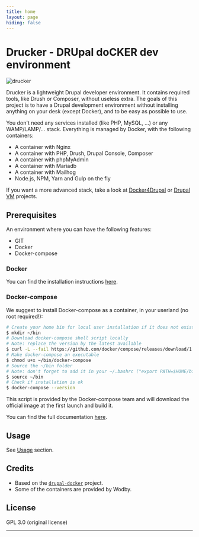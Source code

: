 ```yaml
---
title: home
layout: page
hiding: false
---
```

Drucker - DRUpal doCKER dev environment
=======================================

![drucker](banner.png "banner")

Drucker is a lightweight Drupal developer environment. It contains required tools, like Drush or Composer, without useless extra.
The goals of this project is to have a Drupal development environment without installing anything on your desk (except Docker), and to be easy as possible to use.

You don't need any services installed (like PHP, MySQL, ...) or any WAMP/LAMP/... stack. Everything is managed by Docker, with the following containers:

* A container with Nginx
* A container with PHP, Drush, Drupal Console, Composer
* A container with phpMyAdmin
* A container with Mariadb
* A container with Mailhog
* Node.js, NPM, Yarn and Gulp on the fly

If you want a more advanced stack, take a look at [Docker4Drupal](https://github.com/wodby/docker4drupal) or [Drupal VM](https://github.com/geerlingguy/drupal-vm) projects.


## Prerequisites

An environment where you can have the following features:

- GIT
- Docker
- Docker-compose

### Docker

You can find the installation instructions [here](https://docs.docker.com/engine/installation).

### Docker-compose

We suggest to install Docker-compose as a container, in your userland (no root required!):
```bash
# Create your home bin for local user installation if it does not exist
$ mkdir ~/bin
# Download docker-compose shell script locally
# Note: replace the version by the latest available
$ curl -L --fail https://github.com/docker/compose/releases/download/1.16.1/run.sh > ~/bin/docker-compose
# Make docker-compose an executable
$ chmod u+x ~/bin/docker-compose
# Source the ~/bin folder
# Note: don't forget to add it in your ~/.bashrc ("export PATH=$HOME/bin:$PATH")
$ source ~/bin
# Check if installation is ok
$ docker-compose --version
```
This script is provided by the Docker-compose team and will download the official image at the first launch and build it.

You can find the full documentation [here](https://docs.docker.com/compose/install).


## Usage

See [Usage](usage.md) section.


## Credits

- Based on the [`drupal-docker`](https://github.com/peperoni60/drupal-docker) project.
- Some of the containers are provided by Wodby.


## License

GPL 3.0 (original license)

---
